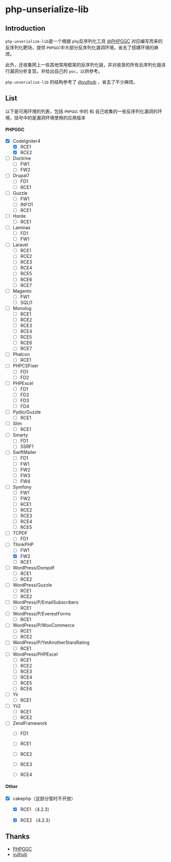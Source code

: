 # php-unserialize-lib

## Introduction

`php-unserialize-lib`是一个根据 `php`反序列化工具 [@PHPGGC](https://github.com/ambionics/phpggc) 对应编写而来的反序列化靶场，提供 `PHPGGC`中大部分反序列化漏洞环境，省去了搭建环境的麻烦。

此外，还收集网上一些其他常用框架的反序列化链，并对收录的所有反序列化链进行漏洞分析复现，并给出自己的 `poc`，以供参考。

`php-unserialize-lib` 的结构参考了 [@vulhub](https://github.com/vulhub/vulhub) ，省去了不少麻烦。

## List

以下是可用环境的列表，包括 `PHPGGC` 中的 和 自己收集的一些反序列化漏洞的环境，括号中的是漏洞环境使用的应用版本

#### PHPGGC

- [x] CodeIgniter4
  - [x] RCE1
  - [x] RCE2
- [ ] Doctrine
  - [ ] FW1
  - [ ] FW2
- [ ] Drupal7
  - [ ] FD1
  - [ ] RCE1
- [ ] Guzzle
  - [ ] FW1
  - [ ] INFO1
  - [ ] RCE1
- [ ] Horde
  - [ ] RCE1
- [ ] Laminas
  - [ ] FD1
  - [ ] FW1
- [ ] Laravel
  - [ ] RCE1
  - [ ] RCE2
  - [ ] RCE3
  - [ ] RCE4
  - [ ] RCE5
  - [ ] RCE6
  - [ ] RCE7
- [ ] Magento
  - [ ] FW1
  - [ ] SQLI1
- [ ] Monolog
  - [ ] RCE1
  - [ ] RCE2
  - [ ] RCE3
  - [ ] RCE4
  - [ ] RCE5
  - [ ] RCE6
  - [ ] RCE7
- [ ] Phalcon
  - [ ] RCE1
- [ ] PHPCSFixer
  - [ ] FD1
  - [ ] FD2
- [ ] PHPExcel
  - [ ] FD1
  - [ ] FD2
  - [ ] FD3
  - [ ] FD4
- [ ] Pydio/Guzzle
  - [ ] RCE1
- [ ] Slim
  - [ ] RCE1
- [ ] Smarty
  - [ ] FD1
  - [ ] SSRF1
- [ ] SwiftMailer
  - [ ] FD1
  - [ ] FW1
  - [ ] FW2
  - [ ] FW3
  - [ ] FW4
- [ ] Symfony
  - [ ] FW1
  - [ ] FW2
  - [ ] RCE1
  - [ ] RCE2
  - [ ] RCE3
  - [ ] RCE4
  - [ ] RCE5
- [ ] TCPDF
  - [ ] FD1
- [ ] ThinkPHP
  - [ ] FW1
  - [x] FW2
  - [ ] RCE1
- [ ] WordPress/Dompdf
  - [ ] RCE1
  - [ ] RCE2
- [ ] WordPress/Guzzle
  - [ ] RCE1
  - [ ] RCE2
- [ ] WordPress/P/EmailSubscribers
  - [ ] RCE1
- [ ] WordPress/P/EverestForms
  - [ ] RCE1
- [ ] WordPress/P/WooCommerce
  - [ ] RCE1
  - [ ] RCE2
- [ ] WordPress/P/YetAnotherStarsRating
  - [ ] RCE1
- [ ] WordPress/PHPExcel
  - [ ] RCE1
  - [ ] RCE2
  - [ ] RCE3
  - [ ] RCE4
  - [ ] RCE5
  - [ ] RCE6
- [ ] Yii
  - [ ] RCE1
- [ ] Yii2
  - [ ] RCE1
  - [ ] RCE2
- [ ] ZendFramework
  - [ ] FD1
  - [ ] RCE1
  - [ ] RCE2
  - [ ] RCE3
  - [ ] RCE4


#### Other

- [x] cakephp（这部分暂时不开放）
  - [x] RCE1 （4.2.3）
  - [x] RCE2 （4.2.3）





## Thanks

- [PHPGGC](https://github.com/ambionics/phpggc)
- [vulhub](https://github.com/vulhub/vulhub)

